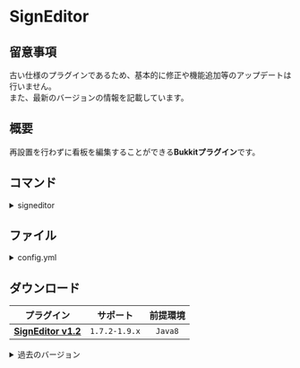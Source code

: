 SignEditor
==========

## 留意事項
古い仕様のプラグインであるため、基本的に修正や機能追加等のアップデートは行いません。  
また、最新のバージョンの情報を記載しています。

概要
-----------
再設置を行わずに看板を編集することができる**Bukkitプラグイン**です。  

コマンド
-----------
<details>
<summary>signeditor</summary>

| 名称 | 短縮 |
|:---|:---|
| signeditor |  |

| 引数 | 権限 | 初期 | 説明 |
|:---|:---|:---|:---|
| set &lt;0&gt; &lt;1&gt; &lt;2&gt; &lt;3&gt; | signeditor.command | OP | 実行後に看板をクリックすることで編集が完了します。 |
| remove | signeditor.command | OP | `/signeditor set ...`実行をキャンセルします。 |

`set <0> <1> <2> <3>`にはカラーコード(&)が使用可能な他、下記のプレースホルダを利用できます。  
**`%clear`** 既存の文字を削除することができます。  
**`%blank`** 空白` `に置換します。  
**`%null`** 既存の文字に置換します。  
</details>

ファイル
-----------
<details>
<summary>config.yml</summary>

**現在`UpdateChecker`は動作しません。**
```yaml
#SignEditor v1.2 Config
#BukkitVersion 1.7.2～1.9.2

#バージョンチェック、ダウンロード
#このプラグインが最新バージョンかチェックします。
#メッセージはOPにしか表示されません。
# trueで有効 falseで無効
UpdateChecker: true
AutoDownload: true
```
</details>

ダウンロード
-----------
| プラグイン | サポート | 前提環境 |
|:---:|:---:|:---:|
| [**SignEditor v1.2**](https://github.com/yuttyann/FileArchive/raw/main/SignEditor/jar/1.2/SignEditor%20v1.2.jar) | `1.7.2-1.9.x` | `Java8` |

<details>
<summary>過去のバージョン</summary>

| プラグイン | サポート | 前提環境 |
|:---:|:---:|:---:|
| [SignEditor v1.1](https://github.com/yuttyann/FileArchive/raw/main/SignEditor/jar/1.1/SignEditor%20v1.1.jar) | `1.7.2-1.8.x` | `Java8` |
| ~~SignEditor v1.0~~ | `1.7.2-1.8.x` | `Java8` |
</details>